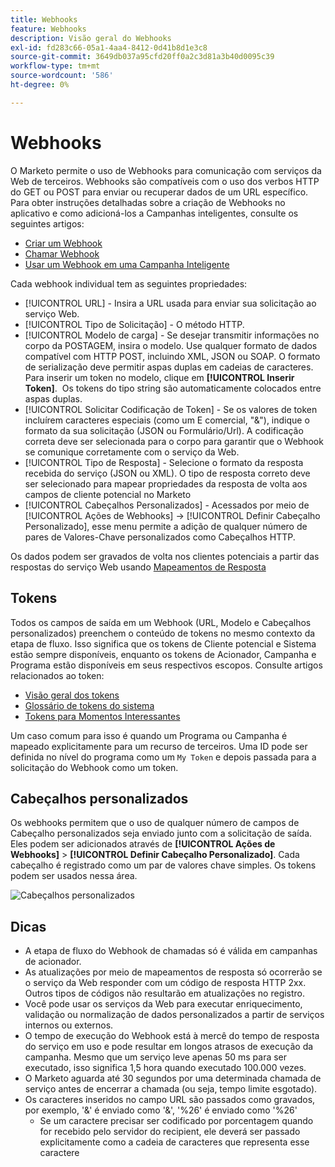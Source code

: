 ```yaml
---
title: Webhooks
feature: Webhooks
description: Visão geral do Webhooks
exl-id: fd283c66-05a1-4aa4-8412-0d41b8d1e3c8
source-git-commit: 3649db037a95cfd20ff0a2c3d81a3b40d0095c39
workflow-type: tm+mt
source-wordcount: '586'
ht-degree: 0%

---
```


# Webhooks

O Marketo permite o uso de Webhooks para comunicação com serviços da Web de terceiros. Webhooks são compatíveis com o uso dos verbos HTTP do GET ou POST para enviar ou recuperar dados de um URL específico. Para obter instruções detalhadas sobre a criação de Webhooks no aplicativo e como adicioná-los a Campanhas inteligentes, consulte os seguintes artigos:

- [Criar um Webhook](https://experienceleague.adobe.com/pt-br/docs/marketo/using/product-docs/administration/additional-integrations/create-a-webhook)
- [Chamar Webhook](https://experienceleague.adobe.com/pt-br/docs/marketo/using/product-docs/core-marketo-concepts/smart-campaigns/flow-actions/call-webhook)
- [Usar um Webhook em uma Campanha Inteligente](https://experienceleague.adobe.com/pt-br/docs/marketo/using/product-docs/core-marketo-concepts/smart-campaigns/flow-actions/use-a-webhook-in-a-smart-campaign)

Cada webhook individual tem as seguintes propriedades:

- [!UICONTROL URL] - Insira a URL usada para enviar sua solicitação ao serviço Web.
- [!UICONTROL Tipo de Solicitação] - O método HTTP.
- [!UICONTROL Modelo de carga] - Se desejar transmitir informações no corpo da POSTAGEM, insira o modelo. Use qualquer formato de dados compatível com HTTP POST, incluindo XML, JSON ou SOAP. O formato de serialização deve permitir aspas duplas em cadeias de caracteres. Para inserir um token no modelo, clique em **[!UICONTROL Inserir Token]**.  Os tokens do tipo string são automaticamente colocados entre aspas duplas.
- [!UICONTROL Solicitar Codificação de Token] - Se os valores de token incluírem caracteres especiais (como um E comercial, &quot;&amp;&quot;), indique o formato da sua solicitação (JSON ou Formulário/Url). A codificação correta deve ser selecionada para o corpo para garantir que o Webhook se comunique corretamente com o serviço da Web.
- [!UICONTROL Tipo de Resposta] - Selecione o formato da resposta recebida do serviço (JSON ou XML). O tipo de resposta correto deve ser selecionado para mapear propriedades da resposta de volta aos campos de cliente potencial no Marketo
- [!UICONTROL Cabeçalhos Personalizados] - Acessados por meio de [!UICONTROL Ações de Webhooks] -> [!UICONTROL Definir Cabeçalho Personalizado], esse menu permite a adição de qualquer número de pares de Valores-Chave personalizados como Cabeçalhos HTTP.

Os dados podem ser gravados de volta nos clientes potenciais a partir das respostas do serviço Web usando [Mapeamentos de Resposta](response-mappings.md)

## Tokens

Todos os campos de saída em um Webhook (URL, Modelo e Cabeçalhos personalizados) preenchem o conteúdo de tokens no mesmo contexto da etapa de fluxo. Isso significa que os tokens de Cliente potencial e Sistema estão sempre disponíveis, enquanto os tokens de Acionador, Campanha e Programa estão disponíveis em seus respectivos escopos. Consulte artigos relacionados ao token:

- [Visão geral dos tokens](https://experienceleague.adobe.com/pt-br/docs/marketo/using/product-docs/demand-generation/landing-pages/personalizing-landing-pages/tokens-overview)
- [Glossário de tokens do sistema](https://experienceleague.adobe.com/pt-br/docs/marketo/using/product-docs/email-marketing/general/using-tokens/system-tokens-glossary)
- [Tokens para Momentos Interessantes](https://experienceleague.adobe.com/pt-br/docs/marketo/using/product-docs/marketo-sales-insight/msi-for-salesforce/features/tabs-in-the-msi-panel/interesting-moments/trigger-tokens-for-interesting-moments)

Um caso comum para isso é quando um Programa ou Campanha é mapeado explicitamente para um recurso de terceiros. Uma ID pode ser definida no nível do programa como um `My Token` e depois passada para a solicitação do Webhook como um token.

## Cabeçalhos personalizados

Os webhooks permitem que o uso de qualquer número de campos de Cabeçalho personalizados seja enviado junto com a solicitação de saída. Eles podem ser adicionados através de **[!UICONTROL Ações de Webhooks]** > **[!UICONTROL Definir Cabeçalho Personalizado]**. Cada cabeçalho é registrado como um par de valores chave simples. Os tokens podem ser usados nessa área.

![Cabeçalhos personalizados](assets/custom-headers.png)

## Dicas

- A etapa de fluxo do Webhook de chamadas só é válida em campanhas de acionador.
- As atualizações por meio de mapeamentos de resposta só ocorrerão se o serviço da Web responder com um código de resposta HTTP 2xx. Outros tipos de códigos não resultarão em atualizações no registro.
- Você pode usar os serviços da Web para executar enriquecimento, validação ou normalização de dados personalizados a partir de serviços internos ou externos.
- O tempo de execução do Webhook está à mercê do tempo de resposta do serviço em uso e pode resultar em longos atrasos de execução da campanha. Mesmo que um serviço leve apenas 50 ms para ser executado, isso significa 1,5 hora quando executado 100.000 vezes.
- O Marketo aguarda até 30 segundos por uma determinada chamada de serviço antes de encerrar a chamada (ou seja, tempo limite esgotado).
- Os caracteres inseridos no campo URL são passados como gravados, por exemplo, &#39;&amp;&#39; é enviado como &#39;&amp;&#39;, &#39;%26&#39; é enviado como &#39;%26&#39;
   - Se um caractere precisar ser codificado por porcentagem quando for recebido pelo servidor do recipient, ele deverá ser passado explicitamente como a cadeia de caracteres que representa esse caractere
